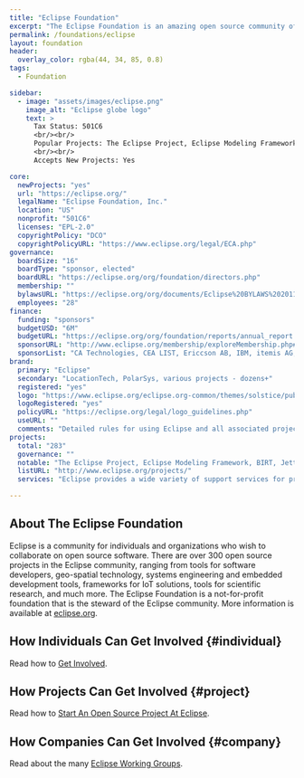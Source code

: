 ```yaml
---
title: "Eclipse Foundation"
excerpt: "The Eclipse Foundation is an amazing open source community of Tools, Projects and Collaborative Working Groups."
permalink: /foundations/eclipse
layout: foundation
header:
  overlay_color: rgba(44, 34, 85, 0.8)
tags:
  - Foundation

sidebar:
  - image: "assets/images/eclipse.png"
    image_alt: "Eclipse globe logo"
    text: >
      Tax Status: 501C6  
      <br/><br/>
      Popular Projects: The Eclipse Project, Eclipse Modeling Framework, BIRT, Jetty  
      <br/><br/>
      Accepts New Projects: Yes  

core:
  newProjects: "yes"
  url: "https://eclipse.org/"
  legalName: "Eclipse Foundation, Inc."
  location: "US"
  nonprofit: "501C6"
  licenses: "EPL-2.0"
  copyrightPolicy: "DCO"
  copyrightPolicyURL: "https://www.eclipse.org/legal/ECA.php"
governance:
  boardSize: "16"
  boardType: "sponsor, elected"
  boardURL: "https://eclipse.org/org/foundation/directors.php"
  membership: ""
  bylawsURL: "https://eclipse.org/org/documents/Eclipse%20BYLAWS%202011_08_15%20Final.pdf"
  employees: "28"
finance:
  funding: "sponsors"
  budgetUSD: "6M"
  budgetURL: "https://eclipse.org/org/foundation/reports/annual_report.php"
  sponsorURL: "http://www.eclipse.org/membership/exploreMembership.php#tab-strategic"
  sponsorList: "CA Technologies, CEA LIST, Ericcson AB, IBM, itemis AG, OBEO, Oracle, Redhat, Bosch, SAP"
brand:
  primary: "Eclipse"
  secondary: "LocationTech, PolarSys, various projects - dozens+"
  registered: "yes"
  logo: "https://www.eclipse.org/eclipse.org-common/themes/solstice/public/images/logo/eclipse-426x100.png"
  logoRegistered: "yes"
  policyURL: "https://eclipse.org/legal/logo_guidelines.php"
  useURL: ""
  comments: "Detailed rules for using Eclipse and all associated project trademarks."
projects:
  total: "283"
  governance: ""
  notable: "The Eclipse Project, Eclipse Modeling Framework, BIRT, Jetty"
  listURL: "http://www.eclipse.org/projects/"
  services: "Eclipse provides a wide variety of support services for projects."

---
```


## About The Eclipse Foundation

Eclipse is a community for individuals and organizations who wish to collaborate on open source software. There are over 300 open source projects in the Eclipse community, ranging from tools for software developers, geo-spatial technology, systems engineering and embedded development tools, frameworks for IoT solutions, tools for scientific research, and much more. The Eclipse Foundation is a not-for-profit foundation that is the steward of the Eclipse community. More information is available at [eclipse.org](https://eclipse.org/).

## How Individuals Can Get Involved {#individual}

Read how to [Get Involved](https://eclipse.org/contribute/).

## How Projects Can Get Involved {#project}

Read how to [Start An Open Source Project At Eclipse](https://eclipse.org/projects/handbook/#starting).

## How Companies Can Get Involved {#company}

Read about the many [Eclipse Working Groups](https://eclipse.org/org/workinggroups/).
